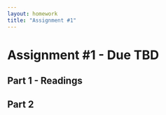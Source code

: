 ```yaml
---
layout: homework
title: "Assignment #1"
---
```


# Assignment #1 - Due TBD

## Part 1 - Readings


## Part 2 

